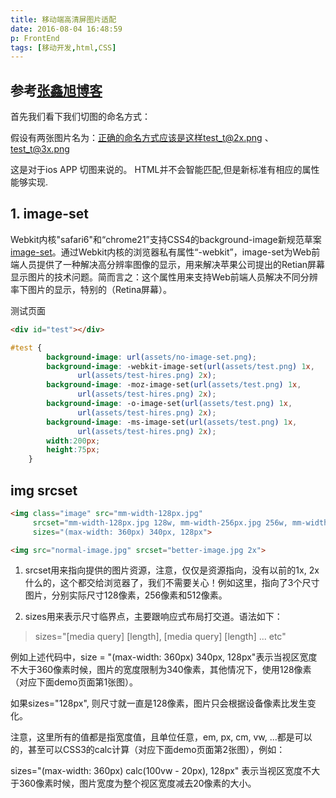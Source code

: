 ```yaml
---
title: 移动端高清屏图片适配
date: 2016-08-04 16:48:59
p: FrontEnd
tags: [移动开发,html,CSS]
---
```

参考[张鑫旭博客](http://www.zhangxinxu.com/wordpress/2014/10/responsive-images-srcset-size-w-descriptor/ 'blank')
---
首先我们看下我们切图的命名方式：

假设有两张图片名为：正确的命名方式应该是这样test_t@2x.png 、test_t@3x.png

这是对于ios APP 切图来说的。
HTML并不会智能匹配,但是新标准有相应的属性能够实现.

<!-- more -->

## 1. image-set

Webkit内核"safari6"和“chrome21”支持CSS4的background-image新规范草案[image-set](https://cloudfour.com/examples/image-set/)。通过Webkit内核的浏览器私有属性“-webkit”，image-set为Web前端人员提供了一种解决高分辨率图像的显示，用来解决苹果公司提出的Retian屏幕显示图片的技术问题。简而言之：这个属性用来支持Web前端人员解决不同分辨率下图片的显示，特别的（Retina屏幕）。

测试页面

```html
<div id="test"></div>
```
```CSS
#test {
        background-image: url(assets/no-image-set.png);
        background-image: -webkit-image-set(url(assets/test.png) 1x,
               url(assets/test-hires.png) 2x);
        background-image: -moz-image-set(url(assets/test.png) 1x,
               url(assets/test-hires.png) 2x);
        background-image: -o-image-set(url(assets/test.png) 1x,
               url(assets/test-hires.png) 2x);
        background-image: -ms-image-set(url(assets/test.png) 1x,
               url(assets/test-hires.png) 2x);
        width:200px;
        height:75px;
    }
```
## img srcset
```html
<img class="image" src="mm-width-128px.jpg"
     srcset="mm-width-128px.jpg 128w, mm-width-256px.jpg 256w, mm-width-512px.jpg 512w"
     sizes="(max-width: 360px) 340px, 128px">
```

```html
<img src="normal-image.jpg" srcset="better-image.jpg 2x">
```
1. srcset用来指向提供的图片资源，注意，仅仅是资源指向，没有以前的1x, 2x什么的，这个都交给浏览器了，我们不需要关心！例如这里，指向了3个尺寸图片，分别实际尺寸128像素，256像素和512像素。

2. sizes用来表示尺寸临界点，主要跟响应式布局打交道。语法如下：

> sizes="[media query] [length], [media query] [length] ... etc"

例如上述代码中，size = "(max-width: 360px) 340px, 128px"表示当视区宽度不大于360像素时候，图片的宽度限制为340像素，其他情况下，使用128像素（对应下面demo页面第1张图）。

如果sizes="128px", 则尺寸就一直是128像素，图片只会根据设备像素比发生变化。

注意，这里所有的值都是指宽度值，且单位任意，em, px, cm, vw, ...都是可以的，甚至可以CSS3的calc计算（对应下面demo页面第2张图），例如：

sizes="(max-width: 360px) calc(100vw - 20px), 128px"
表示当视区宽度不大于360像素时候，图片宽度为整个视区宽度减去20像素的大小。

